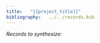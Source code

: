 ```yaml
---
title:   "{{project_title}}"
bibliography:   ../../records.bib
---
```


_Records to synthesize_:<!-- NEW_RECORD_SOURCE -->
